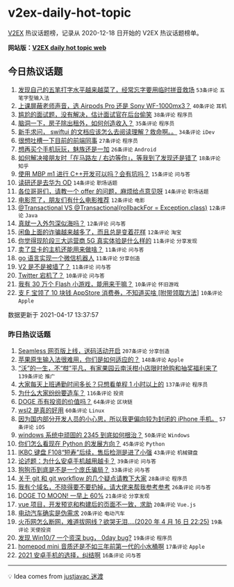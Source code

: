 # v2ex-daily-hot-topic

[V2EX](https://www.v2ex.com/) 热议话题榜，记录从 2020-12-18 日开始的 V2EX 热议话题榜单。

**网站版：[V2EX daily hot topic web](https://boojack.github.io/v2ex-daily-hot-topic-web/)**

## 今日热议话题

<!-- TODAY BEGIN -->

1. [发现自己的五笔打字水平越来越菜了，经常忘字要用临时拼音救场](https://www.v2ex.com/t/771228) `53条评论` `五笔字型输入法`
1. [上课屏蔽老师声音，选 Airpods Pro 还是 Sony WF-1000mx3？](https://www.v2ex.com/t/771262) `40条评论` `耳机`
1. [尴尬的面试题，没有解决，估计面试官在后台偷笑](https://www.v2ex.com/t/771236) `38条评论` `程序员`
1. [脑洞一下，房子除出租外，如何创造收入？](https://www.v2ex.com/t/771230) `35条评论` `程序员`
1. [新手求问， swiftui 的文档应该怎么去阅读理解？救命啊。。](https://www.v2ex.com/t/771241) `34条评论` `iDev`
1. [很想吐槽一下目前的前端同事](https://www.v2ex.com/t/771320) `27条评论` `程序员`
1. [想再买个手机玩玩，魅族还是一加](https://www.v2ex.com/t/771270) `26条评论` `Android`
1. [如何解决接朋友时「在马路左 / 右边等你」，等我到了发现还是错了](https://www.v2ex.com/t/771298) `18条评论` `知乎`
1. [使用 MBP m1 进行 C++开发可以吗？会有坑吗？](https://www.v2ex.com/t/771314) `15条评论` `问与答`
1. [读研还是去华为 OD](https://www.v2ex.com/t/771327) `14条评论` `职场话题`
1. [各位哥哥们，请教一个 offer 的问题，麻烦给点意见呀](https://www.v2ex.com/t/771222) `14条评论` `职场话题`
1. [电影荒了，朋友们有什么电影推荐](https://www.v2ex.com/t/771317) `12条评论` `电影`
1. [@Transactional VS @Transactional(rollbackFor = Exception.class)](https://www.v2ex.com/t/771273) `12条评论` `Java`
1. [真就一入外包深似海吗？](https://www.v2ex.com/t/771246) `12条评论` `问与答`
1. [闲鱼上面的诈骗越来越多了，而且总是变着花样](https://www.v2ex.com/t/771226) `12条评论` `淘宝`
1. [你觉得现阶段三大运营商 5G 真实体验是什么样的](https://www.v2ex.com/t/771340) `11条评论` `分享发现`
1. [卖了显卡的主机还能用来做啥？](https://www.v2ex.com/t/771316) `11条评论` `问与答`
1. [go 语言实现一个微信机器人](https://www.v2ex.com/t/771307) `11条评论` `分享创造`
1. [V2 是不是被墙了？](https://www.v2ex.com/t/771224) `11条评论` `问与答`
1. [Twitter 宕机了？](https://www.v2ex.com/t/771344) `10条评论` `问与答`
1. [我有 30 万个 Flash 小游戏，能用来干嘛？](https://www.v2ex.com/t/771293) `10条评论` `怀旧游戏`
1. [支 F 宝领了 10 块钱 AppStore 消费券，不知道买啥 [附带领取方法]](https://www.v2ex.com/t/771227) `10条评论` `Apple`

数据更新于 2021-04-17 13:37:57

<!-- TODAY END -->

### 昨日热议话题

<!-- YESTERDAY BEGIN -->

1. [Seamless 网页版上线，送码活动开启](https://www.v2ex.com/t/771018) `207条评论` `分享创造`
1. [苹果原生输入法很难用，你们是如何适应的？](https://www.v2ex.com/t/771000) `148条评论` `Apple`
1. [“沃”的一生，不“柑”平凡，有家果园云南沃柑小店限时抢购和抽奖福利来了](https://www.v2ex.com/t/771009) `139条评论` `推广`
1. [大家每天上班通勤时间多长？只想看单程 1 小时以上的](https://www.v2ex.com/t/771027) `137条评论` `程序员`
1. [为什么大家纷纷要造车？](https://www.v2ex.com/t/770998) `116条评论` `投资`
1. [DOGE 币有投资的价值吗？](https://www.v2ex.com/t/770996) `64条评论` `区块链`
1. [wsl2 是真的好用](https://www.v2ex.com/t/771093) `60条评论` `Linux`
1. [因为国内部分开发人员的小心思，所以我更偏向较为封闭的 iPhone 手机。](https://www.v2ex.com/t/770993) `57条评论` `iOS`
1. [windows 系统中顽固的 2345 到底如何根治？](https://www.v2ex.com/t/771113) `50条评论` `Windows`
1. [你们怎么看现在 Python 的发展方向？](https://www.v2ex.com/t/771010) `45条评论` `Python`
1. [IKBC 键盘 F108“短寿”后续，售后检测是进了小强](https://www.v2ex.com/t/771077) `43条评论` `机械键盘`
1. [论述题：为什么安卓手机越用越卡？](https://www.v2ex.com/t/770984) `39条评论` `问与答`
1. [狗狗币到底是不是一个庞氏骗局？](https://www.v2ex.com/t/770999) `33条评论` `问与答`
1. [关于 git 和 git workflow 的几个疑点请教下大家](https://www.v2ex.com/t/771099) `28条评论` `程序员`
1. [我有个域名，不晓得要不要扔掉，请大佬来帮我参考参考](https://www.v2ex.com/t/771075) `26条评论` `问与答`
1. [DOGE TO MOON! 一早上 60%](https://www.v2ex.com/t/770987) `21条评论` `分享发现`
1. [vue 项目，开发预览和构建后的页面不一致，求助](https://www.v2ex.com/t/771169) `20条评论` `Vue.js`
1. [电动汽车确实是伪需求](https://www.v2ex.com/t/771129) `20条评论` `电动汽车`
1. [火币网怎么断网，难道拔网线？欲哭无泪....(2020 年 4 月 16 日 22:25)](https://www.v2ex.com/t/771188) `19条评论` `天使投资`
1. [发现 Win10/7 一个资深 bug， 0day bug?](https://www.v2ex.com/t/770983) `19条评论` `程序员`
1. [homepod mini 音质还是不如三年前第一代的小水桶啊](https://www.v2ex.com/t/771057) `17条评论` `Apple`
1. [2021 安卓手机的选择，纠结啊](https://www.v2ex.com/t/770995) `16条评论` `问与答`

<!-- YESTERDAY END -->

---

💡 Idea comes from [justjavac 迷渡](https://github.com/justjavac/)
